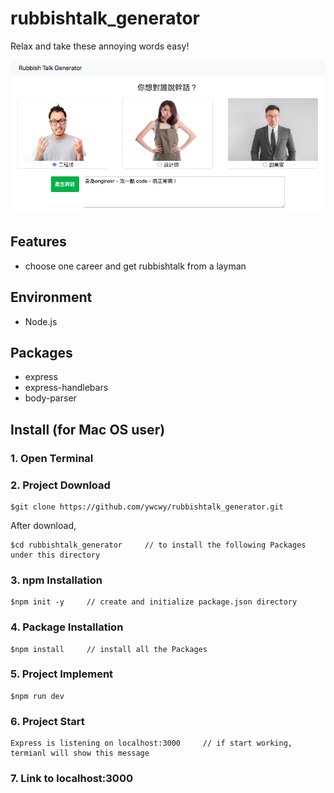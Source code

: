 # rubbishtalk_generator

Relax and take these annoying words easy!

![Image](https://raw.githubusercontent.com/ywcwy/rubbishtalk_generator/master/rubbishtalk.png)

## Features
* choose one career and get rubbishtalk from a layman

## Environment
* Node.js

## Packages
* express
* express-handlebars
* body-parser

## Install (for Mac OS user)
### 1. Open Terminal

### 2. Project Download
```
$git clone https://github.com/ywcwy/rubbishtalk_generator.git
```
After download, 
```
$cd rubbishtalk_generator     // to install the following Packages under this directory
```
### 3. npm Installation
```
$npm init -y     // create and initialize package.json directory
```
### 4. Package Installation
```
$npm install     // install all the Packages
```

### 5. Project Implement
```
$npm run dev   
```
### 6. Project Start 
```
Express is listening on localhost:3000     // if start working, termianl will show this message
```
### 7. Link to localhost:3000

